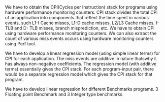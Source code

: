 We have to obtain the CPI(Cycles per Instruction) stack for programs using hardware performance monitoring counters. CPI stack divides the total CPI of an application into components that reflect the time spent in various events, such L1-I Cache misses, L1-D cache misses, L2/L3 Cache misses, I-TLB and D- TLB misses, branch misprediction, etc. We have to obtain CPI using hardware performance monitoring counters. We can also extract the count of various miss events occurs using hardware monitoring counters using Perf tool.

We have to develop a linear regression model (using simple linear terms) for CPI for each application. The miss events are additive in nature thatswhy it has always non-negative coefficients. The regression model (with additive terms) essentially gives the CPI stack. For each program-input pair, there would be a separate regression model which gives the CPI stack for that program.

We have to develop linear regression for different Benchmarks programs. 3 Floating point Benchmark and 3 Integer type benchmarks.

